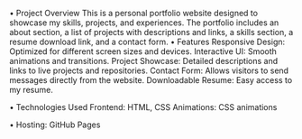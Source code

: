 • Project Overview
This is a personal portfolio website designed to showcase my skills, projects, and experiences. The portfolio includes an about section, a list of projects with descriptions and links, a skills section, a resume download link, and a contact form.
• Features
Responsive Design: Optimized for different screen sizes and devices.
Interactive UI: Smooth animations and transitions.
Project Showcase: Detailed descriptions and links to live projects and repositories.
Contact Form: Allows visitors to send messages directly from the website.
Downloadable Resume: Easy access to my resume.

• Technologies Used
Frontend: HTML, CSS
Animations: CSS animations

• Hosting: GitHub Pages

